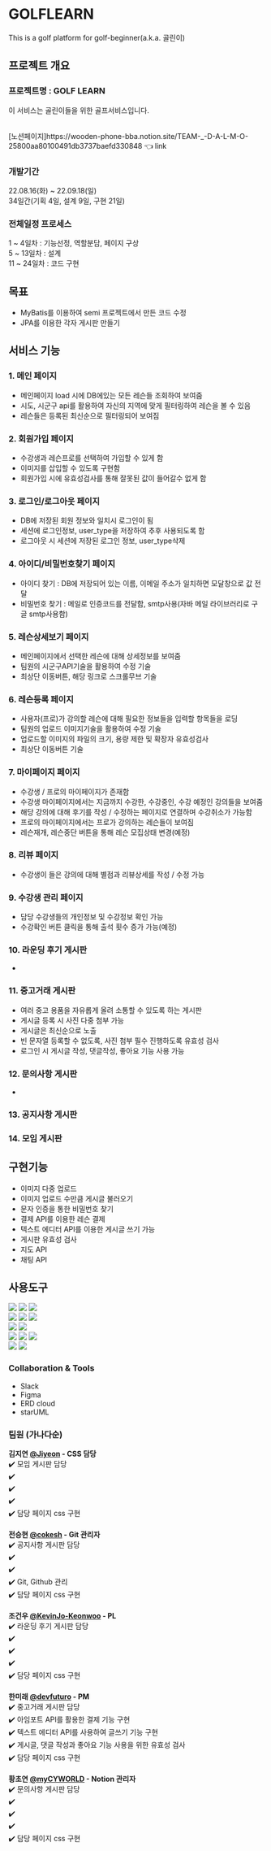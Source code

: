 # GOLFLEARN
This is a golf platform for golf-beginner(a.k.a. 골린이)

## 프로젝트 개요
### 프로젝트명 : GOLF LEARN

이 서비스는 골린이들을 위한 골프서비스입니다.


<br>
[노션페이지]https://wooden-phone-bba.notion.site/TEAM-_-D-A-L-M-O-25800aa80100491db3737baefd330848 👈 link <br>

### 개발기간 <br>
22.08.16(화) ~ 22.09.18(일)<br>
34일간(기획 4일, 설계 9일, 구현 21일)<br>

### 전체일정 프로세스
1 ~ 4일차 : 기능선정, 역할분담, 페이지 구상<br>
5 ~ 13일차 : 설계 <br>
11 ~ 24일차 : 코드 구현<br>

## 목표
- MyBatis를 이용하여 semi 프로젝트에서 만든 코드 수정 
- JPA를 이용한 각자 게시판 만들기


## 서비스 기능
### 1. 메인 페이지
- 메인페이지 load 시에 DB에있는 모든 레슨들 조회하여 보여줌
- 시도, 시군구 api를 활용하여 자신의 지역에 맞게 필터링하여 레슨을 볼 수 있음
- 레슨들은 등록된 최신순으로 필터링되어 보여짐

### 2. 회원가입 페이지
- 수강생과 레슨프로를 선택하여 가입할 수 있게 함
- 이미지를 삽입할 수 있도록 구현함
- 회원가입 시에 유효성검사를 통해 잘못된 값이 들어갈수 없게 함

### 3. 로그인/로그아웃 페이지
- DB에 저장된 회원 정보와 일치시 로그인이 됨
- 세션에 로그인정보, user_type을 저장하여 추후 사용되도록 함
- 로그아웃 시 세션에 저장된 로그인 정보, user_type삭제

### 4. 아이디/비밀번호찾기 페이지
- 아이디 찾기 : DB에 저장되어 있는 이름, 이메일 주소가 일치하면 모달창으로 값 전달
- 비밀번호 찾기 : 메일로 인증코드를 전달함, smtp사용(자바 메일 라이브러리로 구글 smtp사용함)

### 5. 레슨상세보기 페이지
- 메인페이지에서 선택한 레슨에 대해 상세정보를 보여줌
- 팀원의 시군구API기술을 활용하여 수정 기술 
- 최상단 이동버튼, 해당 링크로 스크롤무브 기술

### 6. 레슨등록 페이지
- 사용자(프로)가 강의할 레슨에 대해 필요한 정보들을 입력할 항목들을 로딩
- 팀원의 업로드 이미지기술을 활용하여 수정 기술
- 업로드할 이미지의 파일의 크기, 용량 제한 및 확장자 유효성검사
- 최상단 이동버튼 기술

### 7. 마이페이지 페이지
- 수강생 / 프로의 마이페이지가 존재함
- 수강생 마이페이지에서는 지금까지 수강한, 수강중인, 수강 예정인 강의들을 보여줌
- 해당 강의에 대해 후기를 작성 / 수정하는 페이지로 연결하며 수강취소가 가능함
- 프로의 마이페이지에서는 프로가 강의하는 레슨들이 보여짐
- 레슨재개, 레슨중단 버튼을 통해 레슨 모집상태 변경(예정)  

### 8. 리뷰 페이지
- 수강생이 들은 강의에 대해 별점과 리뷰상세를 작성 / 수정 가능

### 9. 수강생 관리 페이지
- 담당 수강생들의 개인정보 및 수강정보 확인 가능
- 수강확인 버튼 클릭을 통해 출석 횟수 증가 가능(예정)

### 10. 라운딩 후기 게시판
- 

### 11. 중고거래 게시판
- 여러 중고 용품을 자유롭게 올려 소통할 수 있도록 하는 게시판
- 게시글 등록 시 사진 다중 첨부 가능
- 게시글은 최신순으로 노출
- 빈 문자열 등록할 수 없도록, 사진 첨부 필수 진행하도록 유효성 검사
- 로그인 시 게시글 작성, 댓글작성, 좋아요 기능 사용 가능

### 12. 문의사항 게시판
- 

### 13. 공지사항 게시판


### 14. 모임 게시판


## 구현기능
- 이미지 다중 업로드
- 이미지 업로드 수만큼 게시글 불러오기
- 문자 인증을 통한 비밀번호 찾기
- 결제 API를 이용한 레슨 결제
- 텍스트 에디터 API를 이용한 게시글 쓰기 가능
- 게시판 유효성 검사
- 지도 API
- 채팅 API

## 사용도구
<img src="https://img.shields.io/badge/HTML5-E34F26?style=for-the-badge&logo=HTML5&logoColor=white"> <img src="https://img.shields.io/badge/CSS3-1572B6?style=for-the-badge&logo=CSS3&logoColor=white"> <img src="https://img.shields.io/badge/spring boot-6DB33F?&style=for-the-badge&logo=oracle&logoColor=white"/>   
 <img src="https://img.shields.io/badge/JavaScript-F7DF1E?style=for-the-badge&logo=JavaScript&logoColor=white"> <img src="https://img.shields.io/badge/jQuery-0769AD?style=for-the-badge&logo=jQuery&logoColor=white"> <img src="https://img.shields.io/badge/Bootstrap-7952B3?style=for-the-badge&logo=Bootstrap&logoColor=white"><br>
<img src="https://img.shields.io/badge/Apache Tomcat-F8DC75?style=for-the-badge&logo=Apache Tomcat&logoColor=white"> <img src="https://img.shields.io/badge/Oracle-F80000?style=for-the-badge&logo=Oracle&logoColor=white"><br> 
<img src="https://img.shields.io/badge/Docker-2496ED?style=for-the-badge&logo=Docker&logoColor=white">
<img src="https://img.shields.io/badge/Git-F05032?style=for-the-badge&logo=Git&logoColor=white"> <img src="https://img.shields.io/badge/GitHub-181717?style=for-the-badge&logo=GitHub&logoColor=white"><br> <img src="https://img.shields.io/badge/Slack-4A154B?style=for-the-badge&logo=Slack&logoColor=white"> <img src="https://img.shields.io/badge/Discord-5865F2?style=for-the-badge&logo=Discord&logoColor=white">

### Collaboration & Tools
- Slack
- Figma
- ERD cloud
- starUML

### 팀원 (가나다순)<br>
**김지연 [@Jiyeon](https://github.com/JiyeonKimbackend) - CSS 담당** <br>
✔️ 모임 게시판 담당<br>
✔️ <br>
✔️ <br>
✔️ <br>
✔️ 담당 페이지 css 구현<br>
<br>
**전승현 [@cokesh](https://github.com/cokesh) - Git 관리자**<br>
✔️ 공지사항 게시판 담당<br>
✔️ <br>
✔️ <br>
✔️ Git, Github 관리<br>
✔️ 담당 페이지 css 구현<br>
<br>
**조건우 [@KevinJo-Keonwoo](https://github.com/KevinJo-Keonwoo) - PL**<br>
✔️ 라운딩 후기 게시판 담당<br>
✔️ <br>
✔️ <br>
✔️ <br>
✔️ 담당 페이지 css 구현<br>
<br>
**한미래 [@devfuturo](https://github.com/devfuturo) - PM**<br>
✔️ 중고거래 게시판 담당<br>
✔️ 아임포트 API를 활용한 결제 기능 구현<br>
✔️ 텍스트 에디터 API를 사용하여 글쓰기 기능 구현<br>
✔️ 게시글, 댓글 작성과 좋아요 기능 사용을 위한 유효성 검사<br>
✔️ 담당 페이지 css 구현<br>
<br>
**황초연 [@myCYWORLD](https://github.com/myCYWORLD) - Notion 관리자**<br>
✔️ 문의사항 게시판 담당<br>
✔️ <br>
✔️ <br>
✔️ <br>
✔️ 담당 페이지 css 구현 <br>
